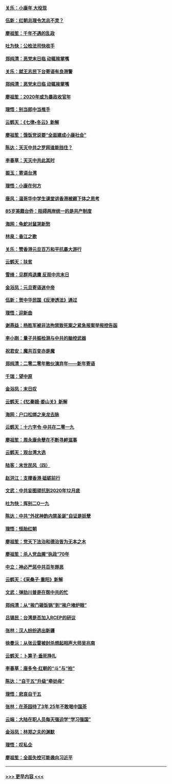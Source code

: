 #### [关乐：小康年 大役现](../pages/nsc993/n11774213.md?t=01072344) 
#### [伍新：红朝总理令怎总不灵？](../pages/nsc993/n11770813.md?t=01072344) 
#### [廖祖笙：千年不遇的乱政](../pages/nsc993/n11770373.md?t=01072344) 
#### [吐为快：公检法司快收手](../pages/nsc993/n11770359.md?t=01072344) 
#### [郑纯清：恶党末日临 动辄挨掌嘴](../pages/nsc993/n11769912.md?t=01072344) 
#### [关乐：就王志民下台寄语有良港警](../pages/nsc993/n11769903.md?t=01072344) 
#### [郑纯清：恶党末日临 动辄挨掌嘴](../pages/nsc993/n11769356.md?t=01072344) 
#### [廖祖笙：2020年或为暴政收官年](../pages/nsc993/n11768216.md?t=01072344) 
#### [理悟：别当郎中当推手](../pages/nsc993/n11768243.md?t=01072344) 
#### [云鹤天：《七律▪冬云》新解](../pages/nsc993/n11768204.md?t=01072344) 
#### [廖祖笙：饿饭党说要“全面建成小康社会”](../pages/nsc993/n11767482.md?t=01072344) 
#### [陈达：天灭中共之罗网谁能挡住？](../pages/nsc993/n11767465.md?t=01072344) 
#### [李春草：天灭中共此其时](../pages/nsc993/n11767452.md?t=01072344) 
#### [振玉：寄语台湾](../pages/nsc993/n11767432.md?t=01072344) 
#### [理悟：小康在何方](../pages/nsc993/n11767394.md?t=01072344) 
#### [唐风：温哥华中学生课堂讲香港被踢下体之思考](../pages/nsc993/n11766848.md?t=01072344) 
#### [85岁美籍台侨：阻碍两岸统一的是共产制度](../pages/nsc993/n11765043.md?t=01072344) 
#### [海网：龟蛇对鼠哭新愁](../pages/nsc993/n11764895.md?t=01072344) 
#### [林泉：香江之歌](../pages/nsc993/n11764415.md?t=01072344) 
#### [关乐：赞香港元旦百万和平抗暴大游行](../pages/nsc993/n11764382.md?t=01072344) 
#### [云鹤天：扶贫](../pages/nsc993/n11764245.md?t=01072344) 
#### [雪绮：见群鸡退鹰  反观中共末日](../pages/nsc993/n11762112.md?t=01072344) 
#### [金浴凤：元旦寄语迷中帝](../pages/nsc993/n11761788.md?t=01072344) 
#### [伍新：贺中华民国《反渗透法》通过](../pages/nsc993/n11761994.md?t=01072344) 
#### [理悟：迎新曲](../pages/nsc993/n11761152.md?t=01072344) 
#### [谢燕益：杨胜军被非法拘禁致死案之紧急报案举报控告函](../pages/nsc993/n11756134.md?t=01072344) 
#### [李小刚：量子共振检测与中共的脑控武器](../pages/nsc993/n11754518.md?t=01072344) 
#### [祝君安：魔共百变亦是魔](../pages/nsc993/n11754469.md?t=01072344) 
#### [郑纯清：二零二零年散伙演弃年——新年寄语](../pages/nsc993/n11754195.md?t=01072344) 
#### [千瑞：望中原](../pages/nsc993/n11754159.md?t=01072344) 
#### [金浴凤：末日叹](../pages/nsc993/n11752359.md?t=01072344) 
#### [云鹤天：《忆秦娥‧娄山关》新解](../pages/nsc993/n11752348.md?t=01072344) 
#### [海网：户口松绑之来龙去脉](../pages/nsc993/n11752328.md?t=01072344) 
#### [云鹤天：十六字令‧中共在二零一九](../pages/nsc993/n11752305.md?t=01072344) 
#### [廖祖笙：周永康余孽在不断寻衅滋事](../pages/nsc993/n11751013.md?t=01072344) 
#### [云鹤天：观台湾大选](../pages/nsc993/n11751007.md?t=01072344) 
#### [陆客：末世民风（四）](../pages/nsc993/n11749203.md?t=01072344) 
#### [赵洪江：支撑香港 砥砺前行](../pages/nsc993/n11748482.md?t=01072344) 
#### [文武：中共妄图顽抗到2020年12月底](../pages/nsc993/n11748446.md?t=01072344) 
#### [吐为快：挥别二O一九](../pages/nsc993/n11748411.md?t=01072344) 
#### [陈达：中共“外扰神韵内禁圣诞”自证是妖孽](../pages/nsc993/n11748226.md?t=01072344) 
#### [理悟：怪胎红朝](../pages/nsc993/n11748206.md?t=01072344) 
#### [廖祖笙：党天下法治和德治皆为无本之木](../pages/nsc993/n11748135.md?t=01072344) 
#### [廖祖笙：杀人党血腥“执政”70年](../pages/nsc993/n11745144.md?t=01072344) 
#### [中立：神必严惩中共百年罪恶](../pages/nsc993/n11744970.md?t=01072344) 
#### [云鹤天：《采桑子‧重阳》新解](../pages/nsc993/n11744948.md?t=01072344) 
#### [文武：弹劾川普是在帮中共的忙](../pages/nsc993/n11744758.md?t=01072344) 
#### [郑纯清：从“挨门砸饭锅”到“挨户堵炉眼”](../pages/nsc993/n11744745.md?t=01072344) 
#### [吕锡民：台湾是否加入RCEP的研议](../pages/nsc993/n11744701.md?t=01072344) 
#### [张林：汉人纷纷逃出新疆](../pages/nsc993/n11743530.md?t=01072344) 
#### [徐曼沅：从张云雷被封杀想起相声大师吴兆南](../pages/nsc993/n11741816.md?t=01072344) 
#### [云鹤天：卜算子‧垂死挣扎](../pages/nsc993/n11739956.md?t=01072344) 
#### [李春草：唐多令‧红朝的“斗”与“拍”](../pages/nsc993/n11739830.md?t=01072344) 
#### [陈达：“自干五”升级“牵妨母”](../pages/nsc993/n11739724.md?t=01072344) 
#### [理悟：悲哀自干五](../pages/nsc993/n11739547.md?t=01072344) 
#### [张林：在茶园待了3年 25年不敢喝中国茶](../pages/nsc993/n11739240.md?t=01072344) 
#### [云端：大陆在职人员每天强迫学“学习强国”](../pages/nsc993/n11738735.md?t=01072344) 
#### [金浴凤：林郑之夫的渊默](../pages/nsc993/n11737735.md?t=01072344) 
#### [理悟：叹私企](../pages/nsc993/n11737715.md?t=01072344) 
#### [廖祖笙：全面失控可能袭向习近平](../pages/nsc993/n11737704.md?t=01072344) 

----
#### [ >>> 更早内容 <<< ](../indexes/nsc993-earlier.md)

